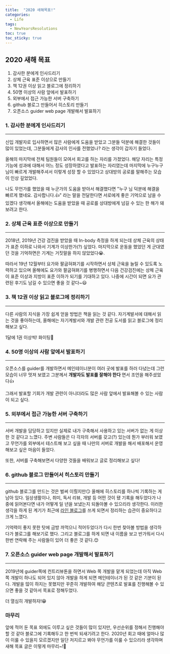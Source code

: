 ```yaml
---
title:  "2020 새해목표!"
categories:
  - Life
tags:
  - NewYearsResolutions
toc: true
toc_sticky: true  
---
```


## 2020 새해 목표
1. 감사한 분에게 인사드리기
2. 상체 근육 표준 이상으로 만들기
3. 책 12권 이상 읽고 블로그에 정리하기
4. 50명 이상의 사람 앞에서 발표하기
5. 외부에서 접근 가능한 서버 구축하기
6. github 블로그 만들어서 히스토리 만들기
7. 오픈소스 guider web page 개발해서 발표하기


### 1. 감사한 분에게 인사드리기
- - -
신입 개발자로 입사하면서 많은 사람에게 도움을 받았고 그분들 덕분에 해결한 것들이 많이 있었는데,
그분들에게 감사의 인사를 전했었나? 라는 생각이 갑자기 들었다.

올해의 마지막에 전체 팀원들이 모여서 회고를 하는 자리를 가졌었다. 
해당 자리는 특정 기능에 성과에 대해서 어느 정도 성장하였다고 발표하는 자리였는데 
마지막에 누구누구 님이 빠르게 개발해주셔서
이렇게 성장 할 수 있었다고 상대방의 공로를 말해주는 모습이 인상 깊었었다.
 
나도 무언가를 했었을 때 누군가의 도움을 받아서 해결했다면 "누구 님 덕분에 해결을 빠르게 했네요. 감사합니다.👍" 라는
말을 전달한다면 서로에게 좋은 기억으로 남을 수 있겠다 생각해서
올해에는 도움을 받았을 때 공로를 상대방에게 넘길 수 있는 한 해가 돼보려고 한다.
### 2. 상체 근육 표준 이상으로 만들기
- - - 
2018년, 2019년 건강 검진을 받았을 때 In-body 측정을 하게 되는데 상체 근육의 상태가 표준 이하로 나와서 
기계가 이상한가(?) 싶었다.
마지막으로 운동을 했었던 게 군대였던 것을 기억하면은 기계는 거짓말을 하지 않았었다😭. 

따라서 19년 12월부터 요가와 팔굽혀펴기를 시작하면서 상체 근육을 늘릴 수 있도록 노력하고 있으며 
올해에도 요가와 팔굽혀펴기를 병행하면서 다음 건강검진에는 상체 근육이 표준 이상과 지방이 표준 이하가 되기를 기대하고 있다.
나중에 시간이 되면 요가 관련된 후기도 남길 수 있으면 좋을 것 같다~😃
 
### 3. 책 12권 이상 읽고 블로그에 정리하기
- - - 
다른 사람의 지식을 가장 쉽게 얻을 방법은 책을 읽는 것 같다. 
자기계발서에 대해서 읽는 것을 좋아하는데, 올해에는 자기계발서와 개발 관련 전공 도서를 읽고
블로그에 정리해보고 싶다.

1달에 1권 이상씩! 화이팅👊

### 4. 50명 이상의 사람 앞에서 발표하기
- - -
오픈소스를 guider를 개발하면서 메인테이너분이 여러 곳에 발표를 하러 다녔는데 
그런 모습이 너무 멋져 보였고 그분께서 **개발자도 발표를 잘해야 한다** 면서 조언을 해주셨었다👍

그래서 발표할 기회가 개발 관련이 아니더라도 많은 사람 앞에서 발표해볼 수 있는 사람이 되고 싶다.
 
### 5. 외부에서 접근 가능한 서버 구축하기
- - - 
서버 개발을 담당하고 있지만 실제로 내가 구축해서 사용하고 있는 서버가 없는 게 이상한 것 같다고 느꼈다.
 주변 사람들은 다 각자의 서버를 갖고(?) 있는데 뭔가 부러워 보였고 무언가를 외부에서 테스트해 보고 싶을 때
나만의 서버로 개발을 해서 배포해서 운영해보고 싶은 마음이 들었다.
 
또한, 서버를 구축해보면서 다양한 것들을 배워보고 글로 정리해보고 싶다!

### 6. github 블로그 만들어서 히스토리 만들기
- - -
github 블로그를 만드는 것은 벌써 이뤘지만😏 올해에 히스토리를 하나씩 기록하는 게 남아 있다. 
일상생활이나, 취미, 독서 리뷰, 개발 등 어떤 것이 됐 기록을 해두었다가 나중에 읽어본다면
내가 어떻게 일 년을 보냈는지 되돌아볼 수 있으리라 생각한다. 
이러한 생각을 하게 된 계기가 최근에 [라인 블로그](https://engineering.linecorp.com/ko/blog/my-first-opensource-contribution-to-armeria/)를 쓰게 되면서 정리하는 습관이 중요하다고 크게 느꼈다. 

기억력이 좋지 못한 탓에 금방 까먹으니 적어두었다가 다시 한번 찾아볼 방법을 생각하다가 블로그를 해보기로 했다.
그리고 블로그를 하게 되면 내 이름을 보고 반가워서 다시 한번 연락해 주는 사람들이 있어 더 좋은 것 같다.😊
 
### 7. 오픈소스 guider web page 개발해서 발표하기
- - -   
2019년에 guider쪽에 컨트리뷰톤을 하면서 Web 쪽 개발을 맡게 되었는데 아직 Web 쪽 개발이 하나도 되어 있지 않아
개발을 하게 되면 메인테이너가 된 것 같은 기분이 된다. 개발을 많이 하지는 못했지만 꾸준히 개발하여 해당 콘텐츠로
발표를 진행해볼 수 있으면 좋을 것 같아서 목표로 정해두었다.

더 열심히 개발하자!😁

### 마무리
앞에 적어 둔 목표 외에도 이루고 싶은 것들이 많이 있지만, 우선순위를 정해서 진행해야 할 것 같아
블로그에 기록해두고 한 번씩 되새기려고 한다. 2020년 회고 때에 얼마나 많이 이룰 수 있을지 모르겠지만
일단 저지르고 봐야 무언가를 이룰 수 있으리라 생각하며 새해 목표 글은 이렇게 마무리~!🤗